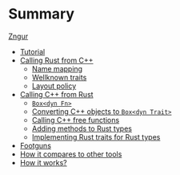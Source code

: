 # Summary

[Zngur](./zngur.md)

- [Tutorial](./tutorial.md)
- [Calling Rust from C++](./call_rust_from_cpp/index.md)
  - [Name mapping](./call_rust_from_cpp/name_mapping.md)
  - [Wellknown traits](./call_rust_from_cpp/wellknown_traits.md)
  - [Layout policy](./call_rust_from_cpp/layout_policy.md)
- [Calling C++ from Rust]()
  - [`Box<dyn Fn>`]()
  - [Converting C++ objects to `Box<dyn Trait>`]()
  - [Calling C++ free functions]()
  - [Adding methods to Rust types]()
  - [Implementing Rust traits for Rust types]()
- [Footguns]()
- [How it compares to other tools](./how_it_compares.md)
- [How it works?](./how_it_works.md)
